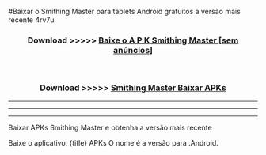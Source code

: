 #Baixar o Smithing Master   para tablets Android gratuitos a versão mais recente 4rv7u


<div align="center">
<h3>Download >>>>> <a href="https://pt-web.web.app/?pt= Smithing Master ">Baixe o A P K Smithing Master  [sem anúncios]</a></h3><br>

<h3>Download >>>>> <a href="https://pt-web.web.app/?pt= Smithing Master ">Smithing Master  Baixar APKs</a></h3>
</div>

----------------------------------------------------------

----------------------------------------------------------

----------------------------------------------------------

Baixar APKs Smithing Master  e obtenha a versão mais recente

Baixe o aplicativo. {title} APKs O nome é a versão para .Android.


